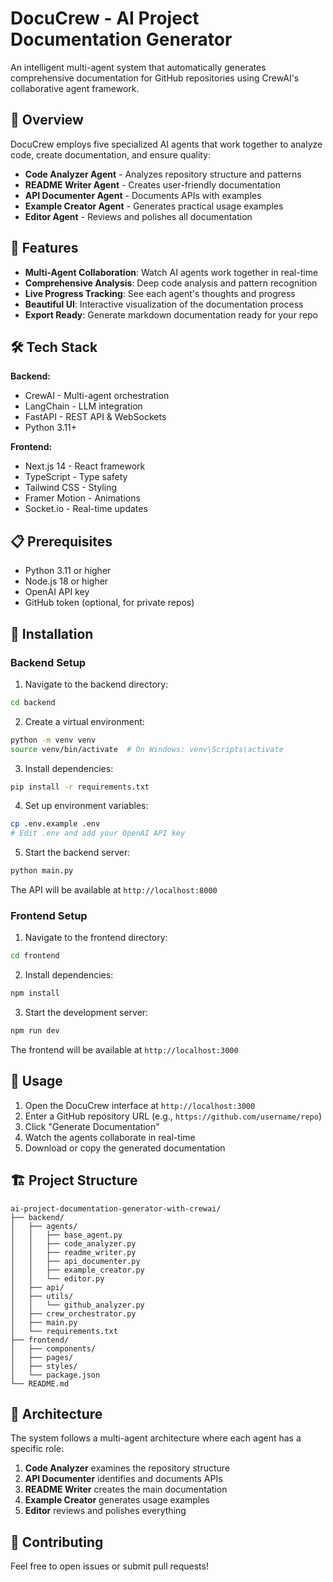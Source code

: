 # DocuCrew - AI Project Documentation Generator

An intelligent multi-agent system that automatically generates comprehensive documentation for GitHub repositories using CrewAI's collaborative agent framework.

## 🎯 Overview

DocuCrew employs five specialized AI agents that work together to analyze code, create documentation, and ensure quality:

- **Code Analyzer Agent** - Analyzes repository structure and patterns
- **README Writer Agent** - Creates user-friendly documentation
- **API Documenter Agent** - Documents APIs with examples
- **Example Creator Agent** - Generates practical usage examples
- **Editor Agent** - Reviews and polishes all documentation

## 🚀 Features

- **Multi-Agent Collaboration**: Watch AI agents work together in real-time
- **Comprehensive Analysis**: Deep code analysis and pattern recognition
- **Live Progress Tracking**: See each agent's thoughts and progress
- **Beautiful UI**: Interactive visualization of the documentation process
- **Export Ready**: Generate markdown documentation ready for your repo

## 🛠️ Tech Stack

**Backend:**
- CrewAI - Multi-agent orchestration
- LangChain - LLM integration
- FastAPI - REST API & WebSockets
- Python 3.11+

**Frontend:**
- Next.js 14 - React framework
- TypeScript - Type safety
- Tailwind CSS - Styling
- Framer Motion - Animations
- Socket.io - Real-time updates

## 📋 Prerequisites

- Python 3.11 or higher
- Node.js 18 or higher
- OpenAI API key
- GitHub token (optional, for private repos)

## 🔧 Installation

### Backend Setup

1. Navigate to the backend directory:
```bash
cd backend
```

2. Create a virtual environment:
```bash
python -m venv venv
source venv/bin/activate  # On Windows: venv\Scripts\activate
```

3. Install dependencies:
```bash
pip install -r requirements.txt
```

4. Set up environment variables:
```bash
cp .env.example .env
# Edit .env and add your OpenAI API key
```

5. Start the backend server:
```bash
python main.py
```

The API will be available at `http://localhost:8000`

### Frontend Setup

1. Navigate to the frontend directory:
```bash
cd frontend
```

2. Install dependencies:
```bash
npm install
```

3. Start the development server:
```bash
npm run dev
```

The frontend will be available at `http://localhost:3000`

## 📖 Usage

1. Open the DocuCrew interface at `http://localhost:3000`
2. Enter a GitHub repository URL (e.g., `https://github.com/username/repo`)
3. Click "Generate Documentation"
4. Watch the agents collaborate in real-time
5. Download or copy the generated documentation

## 🏗️ Project Structure

```
ai-project-documentation-generator-with-crewai/
├── backend/
│   ├── agents/
│   │   ├── base_agent.py
│   │   ├── code_analyzer.py
│   │   ├── readme_writer.py
│   │   ├── api_documenter.py
│   │   ├── example_creator.py
│   │   └── editor.py
│   ├── api/
│   ├── utils/
│   │   └── github_analyzer.py
│   ├── crew_orchestrator.py
│   ├── main.py
│   └── requirements.txt
├── frontend/
│   ├── components/
│   ├── pages/
│   ├── styles/
│   └── package.json
└── README.md
```

## 🎨 Architecture

The system follows a multi-agent architecture where each agent has a specific role:

1. **Code Analyzer** examines the repository structure
2. **API Documenter** identifies and documents APIs
3. **README Writer** creates the main documentation
4. **Example Creator** generates usage examples
5. **Editor** reviews and polishes everything

## 🤝 Contributing

Feel free to open issues or submit pull requests!